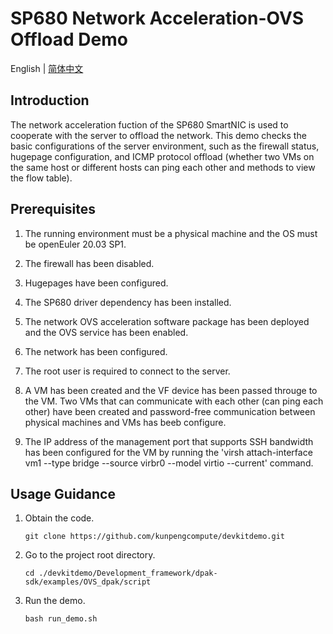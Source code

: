 # SP680 Network Acceleration-OVS Offload Demo

English | [简体中文](README.md)

## Introduction
The network acceleration fuction of the SP680 SmartNIC is used to cooperate with the server to offload the network. This demo checks the basic configurations of the server environment, such as the firewall status, hugepage configuration, and ICMP protocol offload (whether two VMs on the same host or different hosts can ping each other and methods to view the flow table).

## Prerequisites

1. The running environment must be a physical machine and the OS must be openEuler 20.03 SP1. 

2. The firewall has been disabled.

3. Hugepages have been configured.

4. The SP680 driver dependency has been installed.

5. The network OVS acceleration software package has been deployed and the OVS service has been enabled.

6. The network has been configured.

7. The root user is required to connect to the server.

8. A VM has been created and the VF device has been passed througe to the VM. Two VMs that can communicate with each other (can ping each other) have been created and password-free communication between physical machines and VMs has beeb configure.

9. The IP address of the management port that supports SSH bandwidth has been configured for the VM by running the 'virsh attach-interface vm1 --type bridge --source virbr0 --model virtio --current' command.

## Usage Guidance

1. Obtain the code.

   ```shell
   git clone https://github.com/kunpengcompute/devkitdemo.git
   ```

2. Go to the project root directory.


   ```shell
   cd ./devkitdemo/Development_framework/dpak-sdk/examples/OVS_dpak/script
   ```

3. Run the demo.
   ```shell
   bash run_demo.sh
   ```